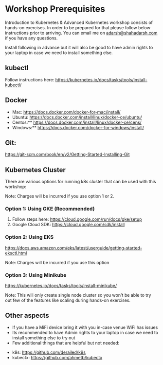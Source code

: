# Workshop Prerequisites

Introduction to Kubernetes & Advanced Kubernetes workshop consists of hands-on exercises. In order to be prepared for that please follow below instructions prior to arriving. You can email me on adarsh@shahadarsh.com if you have any questions.

Install following in advance but it will also be good to have admin rights to your laptop in case we need to install something else. 

## kubectl 
Follow instructions here: https://kubernetes.io/docs/tasks/tools/install-kubectl/

## Docker

* Mac: https://docs.docker.com/docker-for-mac/install/
* Ubuntu: https://docs.docker.com/install/linux/docker-ce/ubuntu/  
* Centos:** https://docs.docker.com/install/linux/docker-ce/cens/  
* Windows:** https://docs.docker.com/docker-for-windows/install/

## Git: 
https://git-scm.com/book/en/v2/Getting-Started-Installing-Git

## Kubernetes Cluster

There are various options for running k8s cluster that can be used with this workshop:

Note: Charges will be incurred if you use option 1 or 2.

### Option 1: Using GKE (Recommended)
1. Follow steps here: https://cloud.google.com/run/docs/gke/setup
2. Google Cloud SDK: https://cloud.google.com/sdk/install

### Option 2: Using EKS
https://docs.aws.amazon.com/eks/latest/userguide/getting-started-eksctl.html

Note: Charges will be incurred if you use this option

### Option 3: Using Minikube
https://kubernetes.io/docs/tasks/tools/install-minikube/

Note: This will only create single node cluster so you won't be able to try out few of the features like scaling during hands-on exercises.

## Other aspects 
* If you have a MiFi device bring it with you in-case venue WiFi has issues
* Its recommended to have Admin rights to your laptop in case we need to install something else to try out
* Few additional things that are helpful but not needed: 
- k9s: https://github.com/derailed/k9s
- kubectx: https://github.com/ahmetb/kubectx


